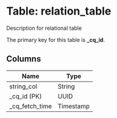 
# Table: relation_table
Description for relational table

The primary key for this table is **_cq_id**.

## Columns
| Name          | Type          |
| ------------- | ------------- |
|string_col|String|
|_cq_id (PK)|UUID|
|_cq_fetch_time|Timestamp|

